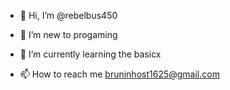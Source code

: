 - 👋 Hi, I’m @rebelbus450
- 👀 I’m new to progaming
- 🌱 I’m currently learning the basicx
  
- 📫 How to reach me bruninhost1625@gmail.com


<!---
rebelbus450/rebelbus450 is a ✨ special ✨ repository because its `README.md` (this file) appears on your GitHub profile.
You can click the Preview link to take a look at your changes.
--->
